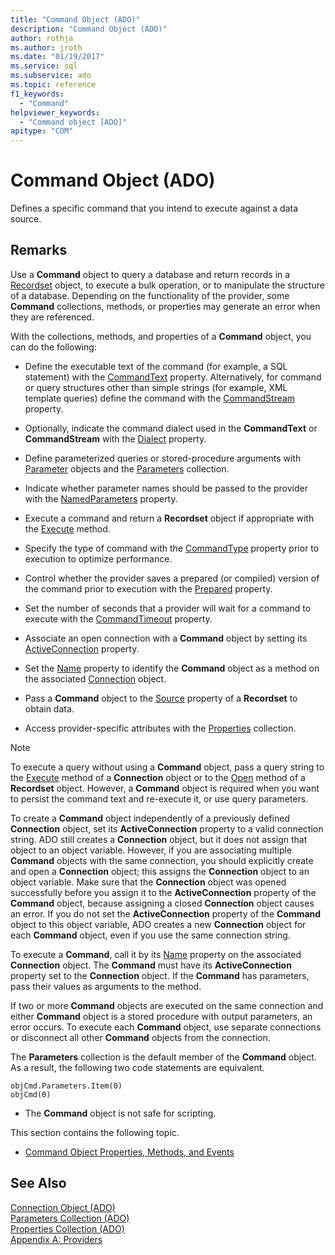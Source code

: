 ```yaml
---
title: "Command Object (ADO)"
description: "Command Object (ADO)"
author: rothja
ms.author: jroth
ms.date: "01/19/2017"
ms.service: sql
ms.subservice: ado
ms.topic: reference
f1_keywords:
  - "Command"
helpviewer_keywords:
  - "Command object [ADO]"
apitype: "COM"
---
```

# Command Object (ADO)
Defines a specific command that you intend to execute against a data source.  
  
## Remarks  
 Use a **Command** object to query a database and return records in a [Recordset](./recordset-object-ado.md) object, to execute a bulk operation, or to manipulate the structure of a database. Depending on the functionality of the provider, some **Command** collections, methods, or properties may generate an error when they are referenced.  
  
 With the collections, methods, and properties of a **Command** object, you can do the following:  
  
-   Define the executable text of the command (for example, a SQL statement) with the [CommandText](./commandtext-property-ado.md) property. Alternatively, for command or query structures other than simple strings (for example, XML template queries) define the command with the [CommandStream](./commandstream-property-ado.md) property.  
  
-   Optionally, indicate the command dialect used in the **CommandText** or **CommandStream** with the [Dialect](./dialect-property.md) property.  
  
-   Define parameterized queries or stored-procedure arguments with [Parameter](./parameter-object.md) objects and the [Parameters](./parameters-collection-ado.md) collection.  
  
-   Indicate whether parameter names should be passed to the provider with the [NamedParameters](./namedparameters-property-ado.md) property.  
  
-   Execute a command and return a **Recordset** object if appropriate with the [Execute](./execute-method-ado-command.md) method.  
  
-   Specify the type of command with the [CommandType](./commandtype-property-ado.md) property prior to execution to optimize performance.  
  
-   Control whether the provider saves a prepared (or compiled) version of the command prior to execution with the [Prepared](./prepared-property-ado.md) property.  
  
-   Set the number of seconds that a provider will wait for a command to execute with the [CommandTimeout](./commandtimeout-property-ado.md) property.  
  
-   Associate an open connection with a **Command** object by setting its [ActiveConnection](./activeconnection-property-ado.md) property.  
  
-   Set the [Name](./name-property-ado.md) property to identify the **Command** object as a method on the associated [Connection](./connection-object-ado.md) object.  
  
-   Pass a **Command** object to the [Source](./source-property-ado-recordset.md) property of a **Recordset** to obtain data.  
  
-   Access provider-specific attributes with the [Properties](./properties-collection-ado.md) collection.  
  
> [!NOTE]
>  To execute a query without using a **Command** object, pass a query string to the [Execute](./execute-method-ado-connection.md) method of a **Connection** object or to the [Open](./open-method-ado-recordset.md) method of a **Recordset** object. However, a **Command** object is required when you want to persist the command text and re-execute it, or use query parameters.  
  
 To create a **Command** object independently of a previously defined **Connection** object, set its **ActiveConnection** property to a valid connection string. ADO still creates a **Connection** object, but it does not assign that object to an object variable. However, if you are associating multiple **Command** objects with the same connection, you should explicitly create and open a **Connection** object; this assigns the **Connection** object to an object variable. Make sure that the **Connection** object was opened successfully before you assign it to the **ActiveConnection** property of the **Command** object, because assigning a closed **Connection** object causes an error. If you do not set the **ActiveConnection** property of the **Command** object to this object variable, ADO creates a new **Connection** object for each **Command** object, even if you use the same connection string.  
  
 To execute a **Command**, call it by its [Name](./name-property-ado.md) property on the associated **Connection** object. The **Command** must have its **ActiveConnection** property set to the **Connection** object. If the **Command** has parameters, pass their values as arguments to the method.  
  
 If two or more **Command** objects are executed on the same connection and either **Command** object is a stored procedure with output parameters, an error occurs. To execute each **Command** object, use separate connections or disconnect all other **Command** objects from the connection.  
  
 The **Parameters** collection is the default member of the **Command** object. As a result, the following two code statements are equivalent.  
  
```  
objCmd.Parameters.Item(0)  
objCmd(0)  
```  
  
-   The **Command** object is not safe for scripting.  
  
 This section contains the following topic.  
  
-   [Command Object Properties, Methods, and Events](./command-object-properties-methods-and-events.md)  
  
## See Also  
 [Connection Object (ADO)](./connection-object-ado.md)   
 [Parameters Collection (ADO)](./parameters-collection-ado.md)   
 [Properties Collection (ADO)](./properties-collection-ado.md)   
 [Appendix A: Providers](../../guide/appendixes/appendix-a-providers.md)